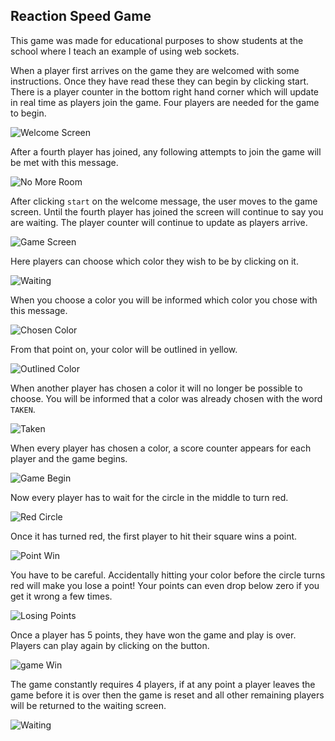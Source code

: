 ## Reaction Speed Game

This game was made for educational purposes to show students at the school where I teach an example of using web sockets. 

When a player first arrives on the game they are welcomed with some instructions. Once they have read these they can begin by clicking start. There is a player counter in the bottom right hand corner which will update in real time as players join the game. Four players are needed for the game to begin.

![Welcome Screen](/assets/md-images/1.png)

After a fourth player has joined, any following attempts to join the game will be met with this message.

![No More Room](/assets/md-images/3.png)

After clicking `start` on the welcome message, the user moves to the game screen. Until the fourth player has joined the screen will continue to say you are waiting. The player counter will continue to update as players arrive.

![Game Screen](/assets/md-images/2.png)

Here players can choose which color they wish to be by clicking on it.

![Waiting](/assets/md-images/4.png)

When you choose a color you will be informed which color you chose with this message.

![Chosen Color](/assets/md-images/7.jpeg)

From that point on, your color will be outlined in yellow.

![Outlined Color](/assets/md-images/5.png)

When another player has chosen a color it will no longer be possible to choose. You will be informed that a color was already chosen with the word `TAKEN`.

![Taken](/assets/md-images/6.png)

When every player has chosen a color, a score counter appears for each player and the game begins.

![Game Begin](/assets/md-images/8.jpeg)

Now every player has to wait for the circle in the middle to turn red.

![Red Circle](/assets/md-images/9.jpeg)

Once it has turned red, the first player to hit their square wins a point.

![Point Win](/assets/md-images/10.jpeg)

You have to be careful. Accidentally hitting your color before the circle turns red will make you lose a point! Your points can even drop below zero if you get it wrong a few times.

![Losing Points](/assets/md-images/11.jpeg)

Once a player has 5 points, they have won the game and play is over. Players can play again by clicking on the button.

![game Win](/assets/md-images/12.jpeg)

The game constantly requires 4 players, if at any point a player leaves the game before it is over then the game is reset and all other remaining players will be returned to the waiting screen.

![Waiting](/assets/md-images/4.png)
